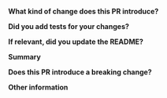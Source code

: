 <!-- Thanks for submitting a pull request! Please provide enough information so  others can review your pull request. -->

**What kind of change does this PR introduce?**

<!-- E.g. a bugfix, feature, refactoring, build related change, etc… -->

**Did you add tests for your changes?**

**If relevant, did you update the README?**

**Summary**

<!-- Explain the **motivation** for making this change. What existing problem does the pull request solve? -->
<!-- Try to link to an open issue for more information. -->

**Does this PR introduce a breaking change?**

<!-- If this PR introduces a breaking change, please describe the impact and a migration path for existing applications. -->

**Other information**
